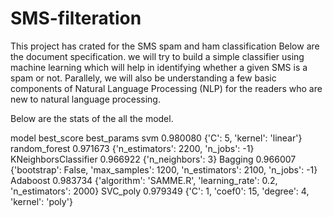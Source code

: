 # SMS-filteration
This project has crated for the SMS spam and ham classification
Below are the document specification.
we will try to build a simple classifier using machine learning which will help in identifying whether a given SMS is a spam or not. Parallely, we will also be understanding a few basic components of Natural Language Processing (NLP) for the readers who are new to natural language processing.

Below are the stats of the all the model.

model	                best_score	    best_params
svm	                  0.980080	      {'C': 5, 'kernel': 'linear'}
random_forest	        0.971673	      {'n_estimators': 2200, 'n_jobs': -1}
KNeighborsClassifier	0.966922	      {'n_neighbors': 3}
Bagging	              0.966007	      {'bootstrap': False, 'max_samples': 1200, 'n_estimators': 2100, 'n_jobs': -1}
Adaboost              0.983734	      {'algorithm': 'SAMME.R', 'learning_rate': 0.2, 'n_estimators': 2000}
SVC_poly	            0.979349	      {'C': 1, 'coef0': 15, 'degree': 4, 'kernel': 'poly'}

